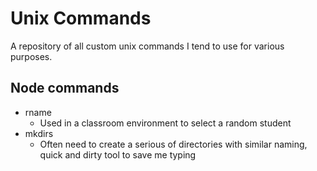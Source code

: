 # Unix Commands

A repository of all custom unix commands I tend to use for various purposes.

## Node commands

- rname
  - Used in a classroom environment to select a random student
- mkdirs
  - Often need to create a serious of directories with similar naming, quick and dirty tool to save me typing

